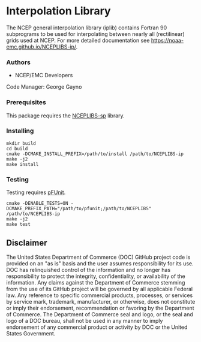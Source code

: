 # Interpolation Library

The NCEP general interpolation library (iplib) contains Fortran 90 subprograms
to be used for interpolating between nearly all (rectilinear) grids used at NCEP.
For more detailed documentation see https://noaa-emc.github.io/NCEPLIBS-ip/.

### Authors

* NCEP/EMC Developers

Code Manager: George Gayno

### Prerequisites

This package requires the [NCEPLIBS-sp](https://github.com/NOAA-EMC/NCEPLIBS-sp) library.

### Installing

```
mkdir build
cd build
cmake -DCMAKE_INSTALL_PREFIX=/path/to/install /path/to/NCEPLIBS-ip
make -j2
make install
```

### Testing

Testing requires [pFUnit](https://github.com/Goddard-Fortran-Ecosystem/pFUnit).

```
cmake -DENABLE_TESTS=ON -DCMAKE_PREFIX_PATH="/path/to/pfunit;/path/to/NCEPLIBS" /path/to/NCEPLIBS-ip
make -j2
make test
```

## Disclaimer

The United States Department of Commerce (DOC) GitHub project code is
provided on an "as is" basis and the user assumes responsibility for
its use. DOC has relinquished control of the information and no longer
has responsibility to protect the integrity, confidentiality, or
availability of the information. Any claims against the Department of
Commerce stemming from the use of its GitHub project will be governed
by all applicable Federal law. Any reference to specific commercial
products, processes, or services by service mark, trademark,
manufacturer, or otherwise, does not constitute or imply their
endorsement, recommendation or favoring by the Department of
Commerce. The Department of Commerce seal and logo, or the seal and
logo of a DOC bureau, shall not be used in any manner to imply
endorsement of any commercial product or activity by DOC or the United
States Government.
